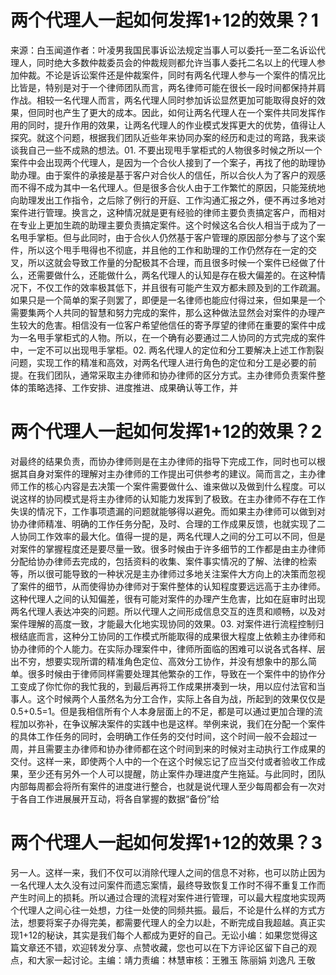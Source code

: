 # 两个代理人一起如何发挥1+12的效果？1

来源：白玉闻道作者：叶凌男我国民事诉讼法规定当事人可以委托一至二名诉讼代理人，同时绝大多数仲裁委员会的仲裁规则都允许当事人委托二名以上的代理人参加仲裁。不论是诉讼案件还是仲裁案件，同时有两名代理人参与一个案件的情况比比皆是，特别是对于一个律师团队而言，两名律师可能在很长一段时间都保持并肩作战。相较一名代理人而言，两名代理人同时参加诉讼显然更加可能取得良好的效果，但同时也产生了更大的成本。因此，如何让两名代理人在一个案件共同发挥作用的同时，提升作用的效果，让两名代理人的作业模式发挥更大的优势，值得让人探究。就这个问题，根据我们团队近些年来协同办案的经历和走过的弯路，我来谈谈我自己一些不成熟的想法。01. 不要出现甩手掌柜式的人物很多时候之所以一个案件中会出现两个代理人，是因为一个合伙人接到了一个案子，再找了他的助理协助办理。由于案件的承接是基于客户对合伙人的信任，所以合伙人为了客户的观感而不得不成为其中一名代理人。但是很多合伙人由于工作繁忙的原因，只能笼统地向助理发出工作指令，之后除了例行的开庭、工作沟通汇报之外，便不再过多地对案件进行管理。换言之，这种情况就是更有经验的律师主要负责搞定客户，而相对在专业上更加生疏的助理主要负责搞定案件。这个时候这名合伙人相当于成为了一名甩手掌柜。但与此同时，由于合伙人仍然基于客户管理的原因部分参与了这个案件，所以这个甩手甩得也不彻底，并且他的工作和助理的工作仍然存在一定的交叉，所以这就会导致工作量的分配极其不合理，而且很多时候一个案件已经做了什么，还需要做什么，还能做什么，两名代理人的认知是存在极大偏差的。在这种情况下，不仅工作的效率极其低下，并且很有可能产生双方都未顾及到的工作疏漏。如果只是一个简单的案子则罢了，即便是一名律师也能应付得过来，但如果是一个需要集两个人共同的智慧和努力完成的案件，那么这种做法显然会对案件的办理产生较大的危害。相信没有一位客户希望他信任的寄予厚望的律师在重要的案件中成为一名甩手掌柜式的人物。所以，在一个确有必要通过二人协同的方式完成的案件中，一定不可以出现甩手掌柜。02. 两名代理人的定位和分工要解决上述工作割裂问题，实现工作的精准和高效，对两名代理人进行角色的定位和分工是必要的前提。在我们团队，通常采取主办律师和协办律师的区分方式。主办律师负责案件整体的策略选择、工作安排、进度推进、成果确认等工作，并

# 两个代理人一起如何发挥1+12的效果？2

对最终的结果负责，而协办律师则是在主办律师的指导下完成工作，同时也可以根据其自身对案件的理解对主办律师的工作提出可供参考的建议。简而言之，主办律师工作的核心内容是去决策一个案件需要做什么、谁来做以及做到什么程度。可以说这样的协同模式是将主办律师的认知能力发挥到了极致。在主办律师不存在工作失误的情况下，工作事项遗漏的问题就能够得以避免。而如果主办律师可以做到对协办律师精准、明确的工作任务分配，及时、合理的工作成果反馈，也就实现了二人协同工作效率的最大化。值得一提的是，两名代理人之间的分工可以不同，但是对案件的掌握程度还是要尽量一致。很多时候由于许多细节的工作都是由主办律师分配给协办律师去完成的，包括资料的收集、案件事实情况的了解、法律的检索等，所以很可能导致的一种状况是主办律师过多地关注案件大方向上的决策而忽视了案件的细节，从而使得协办律师对于案件整体的认知程度要远远高于主办律师。这种代理人之间的认知偏差，很有可能对案件的办理产生危害，比如在庭审时出现两名代理人表达冲突的问题。所以代理人之间形成信息交互的连贯和顺畅，以及对案件理解的高度一致，才能最大化地实现协同的效果。03. 对案件进行流程控制归根结底而言，这种分工协同的工作模式所能取得的成果很大程度上依赖主办律师和协办律师的个人能力。在实际办理案件中，律师所面临的困难可以说各式各样、层出不穷，想要实现所谓的精准角色定位、高效分工协作，并没有想象中的那么简单。很多时候由于律师同样需要处理其他繁杂的工作，导致在一个案件中的协作分工变成了你忙你的我忙我的，到最后再将工作成果拼凑到一块，用以应付法官和当事人。这个时候两个人虽然名为分工合作，实际上各自为战，所起到的效果仅仅是0.5+0.5=1。但是我相信所有个人本身层面上的不足，都是可以通过更加合理的流程加以弥补，在争议解决案件的实践中也是这样。举例来说，我们在分配一个案件的具体工作任务的同时，会明确工作任务的交付时间，这个时间一般不会超过一周，并且需要主办律师和协办律师都在这个时间到来的时候对主动执行工作成果的交付。这样一来，即使两个人中的一个在这个时候忘记了应当交付或者验收工作成果，至少还有另外一个人可以提醒，防止案件办理进度产生拖延。与此同时，团队内部每周都会将所有案件的进度进行整合，也就是说代理人至少每周都会有一次对于各自工作进展展开互动，将各自掌握的数据“备份”给

# 两个代理人一起如何发挥1+12的效果？3

另一人。这样一来，我们不仅可以消除代理人之间的信息不对称，也可以防止因为一名代理人太久没有过问案件而遗忘案情，最终导致恢复工作时不得不重复工作而产生时间上的损耗。所以通过合理的流程对案件进行管理，可以最大程度地实现两个代理人之间心往一处想，力往一处使的同频共振。最后，不论是什么样的方式方法，想要将案子办得完美，都需要代理人的全力以赴，不断完成自我超越。真正实现1+12的秘诀，其实是我们每个人都成为更好的自己。无讼小编：如果您觉得这篇文章还不错，欢迎转发分享、点赞收藏，您也可以在下方评论区留下自己的观点，和大家一起讨论。主编：靖力责编：林慧审核：王雅玉 陈丽娟 刘逸凡 王敬

